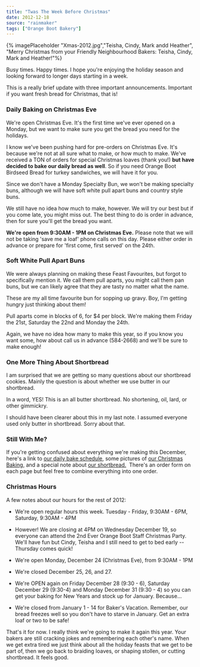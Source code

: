```yaml
---
title: "Twas The Week Before Christmas"
date: 2012-12-18
source: "rainmaker"
tags: ["Orange Boot Bakery"]
---
```


{% imagePlaceholder "Xmas-2012.jpg","Teisha, Cindy, Mark andd Heather", "Merry Christmas from your Friendly Neighbourhood Bakers: Teisha, Cindy, Mark and Heather!"%}
 

Busy times. Happy times. I hope you're enjoying the holiday season and looking forward to longer days starting in a week.

This is a really brief update with three important announcements. Important if you want fresh bread for Christmas, that is!

### Daily Baking on Christmas Eve

We're open Christmas Eve. It's the first time we've ever opened on a Monday, but we want to make sure you get the bread you need for the holidays.

I know we've been pushing hard for pre-orders on Christmas Eve. It's because we're not at all sure what to make, or how much to make. We've received a TON of orders for special Christmas loaves (thank you!) **but have decided to bake our daily bread as well**. So if you need Orange Boot Birdseed Bread for turkey sandwiches, we will have it for you.

Since we don't have a Monday Specialty Bun, we won't be making specialty buns, although we will have soft white pull apart buns and country style buns.

We still have no idea how much to make, however. We will try our best but if you come late, you might miss out. The best thing to do is order in advance, then for sure you'll get the bread you want.

**We're open from 9:30AM - 1PM on Christmas Eve.** Please note that we will not be taking 'save me a loaf' phone calls on this day. Please either order in advance or prepare for 'first come, first served' on the 24th.

### Soft White Pull Apart Buns

We were always planning on making these Feast Favourites, but forgot to specifically mention it. We call them pull aparts, you might call them pan buns, but we can likely agree that they are tasty no matter what the name.

These are my all time favourite bun for sopping up gravy. Boy, I'm getting hungry just thinking about them!

Pull aparts come in blocks of 6, for $4 per block. We're making them Friday the 21st, Saturday the 22nd and Monday the 24th.

Again, we have no idea how many to make this year, so if you know you want some, how about call us in advance (584-2668) and we'll be sure to make enough!

### One More Thing About Shortbread

I am surprised that we are getting so many questions about our shortbread cookies. Mainly the question is about whether we use butter in our shortbread.

In a word, YES! This is an all butter shortbread. No shortening, oil, lard, or other gimmickry.

I should have been clearer about this in my last note. I assumed everyone used only butter in shortbread. Sorry about that.

### Still With Me?

If you're getting confused about everything we're making this December, here's a link to [our daily bake schedule](http://orangeboot.ca/bake-schedule/), some pictures of [our Christmas Baking](_site/blog/christmas-baking/), and a special note about [our shortbread.](_site/blog/christmas-baking/)  There's an order form on each page but feel free to combine everything into one order.

### Christmas Hours

A few notes about our hours for the rest of 2012:

- We're open regular hours this week. Tuesday - Friday, 9:30AM - 6PM, Saturday, 9:30AM - 4PM

- However! We are closing at 4PM on Wednesday December 19, so everyone can attend the 2nd Ever Orange Boot Staff Christmas Party. We'll have fun but Cindy, Teisha and I still need to get to bed early -- Thursday comes quick!

- We're open Monday, December 24 (Christmas Eve), from 9:30AM - 1PM

- We're closed December 25, 26, and 27.

- We're OPEN again on Friday December 28 (9:30 - 6), Saturday December 29 (9:30-4) and Monday December 31 (9:30 - 4) so you can get your baking for New Years and stock up for January. Because...

- We're closed from January 1 - 14 for Baker's Vacation. Remember, our bread freezes well so you don't have to starve in January. Get an extra loaf or two to be safe!

That's it for now. I really think we're going to make it again this year. Your bakers are still cracking jokes and remembering each other's name. When we get extra tired we just think about all the holiday feasts that we get to be part of, then we go back to braiding loaves, or shaping stollen, or cutting shortbread. It feels good.


